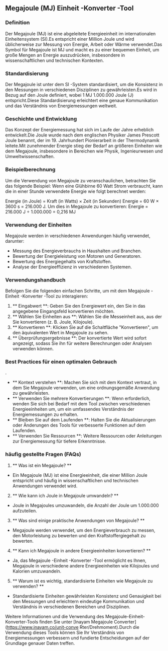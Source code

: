 ## Megajoule (MJ) Einheit -Konverter -Tool

### Definition
Der Megajoule (MJ) ist eine abgeleitete Energieeinheit im internationalen Einheitensystem (SI).Es entspricht einer Million Joule und wird üblicherweise zur Messung von Energie, Arbeit oder Wärme verwendet.Das Symbol für Megajoule ist MJ und macht es zu einer bequemen Einheit, um große Mengen an Energie auszudrücken, insbesondere in wissenschaftlichen und technischen Kontexten.

### Standardisierung
Der Megajoule ist unter dem SI -System standardisiert, um die Konsistenz in den Messungen in verschiedenen Disziplinen zu gewährleisten.Es wird in Bezug auf den Joule definiert, wobei 1 MJ 1.000.000 Joule (J) entspricht.Diese Standardisierung erleichtert eine genaue Kommunikation und das Verständnis von Energiemessungen weltweit.

### Geschichte und Entwicklung
Das Konzept der Energiemessung hat sich im Laufe der Jahre erheblich entwickelt.Die Joule wurde nach dem englischen Physiker James Prescott Joule benannt, der im 19. Jahrhundert Pionierarbeit in der Thermodynamik leitete.Mit zunehmender Energie stieg der Bedarf an größeren Einheiten wie dem Megajoule, insbesondere in Bereichen wie Physik, Ingenieurwesen und Umweltwissenschaften.

### Beispielberechnung
Um die Verwendung von Megajoule zu veranschaulichen, betrachten Sie das folgende Beispiel: Wenn eine Glühbirne 60 Watt Strom verbraucht, kann die in einer Stunde verwendete Energie wie folgt berechnet werden:

Energie (in Joule) = Kraft (in Watts) × Zeit (in Sekunden)
Energie = 60 W × 3600 s = 216.000 J.
Um dies in Megajoule zu konvertieren:
Energie = 216.000 J ÷ 1.000.000 = 0,216 MJ

### Verwendung der Einheiten
Megajoule werden in verschiedenen Anwendungen häufig verwendet, darunter:
- Messung des Energieverbrauchs in Haushalten und Branchen.
- Bewertung der Energieleistung von Motoren und Generatoren.
- Bewertung des Energiegehalts von Kraftstoffen.
- Analyse der Energieeffizienz in verschiedenen Systemen.

### Verwendungshandbuch
Befolgen Sie die folgenden einfachen Schritte, um mit dem Megajoule -Einheit -Konverter -Tool zu interagieren:
1. ** Eingabwert **: Geben Sie den Energiewert ein, den Sie in das angegebene Eingangsfeld konvertieren möchten.
2. ** Wählen Sie Einheiten aus **: Wählen Sie die Messeinheit aus, aus der Sie konvertieren (z. B. Joule, Kilojoule).
3. ** Konvertieren **: Klicken Sie auf die Schaltfläche "Konvertieren", um den äquivalenten Wert in Megajoule zu sehen.
4. ** Überprüfungsergebnisse **: Der konvertierte Wert wird sofort angezeigt, sodass Sie ihn für weitere Berechnungen oder Analysen verwenden können.

### Best Practices für einen optimalen Gebrauch
.
- ** Kontext verstehen **: Machen Sie sich mit dem Kontext vertraut, in dem Sie Megajoule verwenden, um eine ordnungsgemäße Anwendung zu gewährleisten.
- ** Verwenden Sie mehrere Konvertierungen **: Wenn erforderlich, wenden Sie sich bei Bedarf mit dem Tool zwischen verschiedenen Energieeinheiten um, um ein umfassendes Verständnis der Energiemessungen zu erhalten.
- ** Bleiben Sie auf dem Laufenden **: Halten Sie die Aktualisierungen oder Änderungen des Tools für verbesserte Funktionen auf dem Laufenden.
- ** Verwenden Sie Ressourcen **: Weitere Ressourcen oder Anleitungen zur Energiemessung für tiefere Erkenntnisse.

### häufig gestellte Fragen (FAQs)

1. ** Was ist ein Megajoule? **
- Ein Megajoule (MJ) ist eine Energieeinheit, die einer Million Joule entspricht und häufig in wissenschaftlichen und technischen Anwendungen verwendet wird.

2. ** Wie kann ich Joule in Megajoule umwandeln? **
- Joule in Megajoules umzuwandeln, die Anzahl der Joule um 1.000.000 aufzuteilen.

3. ** Was sind einige praktische Anwendungen von Megajoule? **
- Megajoule werden verwendet, um den Energieverbrauch zu messen, den Motorleistung zu bewerten und den Kraftstoffergiegehalt zu bewerten.

4. ** Kann ich Megajoule in andere Energieeinheiten konvertieren? **
- Ja, das Megajoule -Einheit -Konverter -Tool ermöglicht es Ihnen, Megajoule in verschiedene andere Energieeinheiten wie Kilojoules und Kalorien umzuwandeln.

5. ** Warum ist es wichtig, standardisierte Einheiten wie Megajoule zu verwenden? **
- Standardisierte Einheiten gewährleisten Konsistenz und Genauigkeit bei den Messungen und erleichtern eindeutige Kommunikation und Verständnis in verschiedenen Bereichen und Disziplinen.

Weitere Informationen und die Verwendung des Megajoule-Einheit-Konverter-Tools finden Sie unter [Inayam Megajoule Converter] (https://www.inayam.co/unit-conve Rter/Drehmoment).Durch die Verwendung dieses Tools können Sie Ihr Verständnis von Energiemessungen verbessern und fundierte Entscheidungen auf der Grundlage genauer Daten treffen.